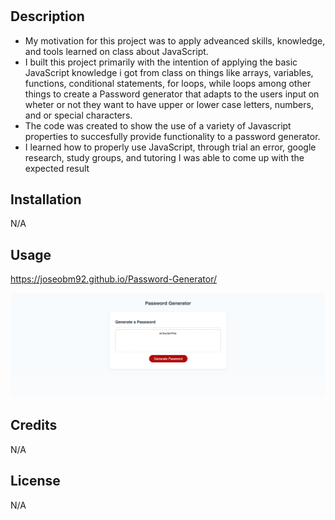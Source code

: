 # <Password-Generator>

## Description

- My motivation for this project was to apply adveanced skills, knowledge, and tools learned on class about JavaScript.
- I built this project primarily with the intention of applying the basic JavaScript knowledge i got from class on things like arrays, variables, functions, conditional statements, for loops, while loops among other things to create a Password generator that adapts to the users input on wheter or not they want to have upper or lower case letters, numbers, and or special characters.
- The code was created to show the use of a variety of Javascript properties to succesfully provide functionality to a password generator.
- I learned how to properly use JavaScript, through trial an error, google research, study groups, and tutoring I was able to come up with the expected result

## Installation

N/A

## Usage

https://joseobm92.github.io/Password-Generator/

![alt text](./Assets/_Users_elbarre_Documents_UCF_local-week-2_Challenge-week-2_Password-Generator_Develop_index.html%20(1).png)

## Credits

N/A

## License

N/A